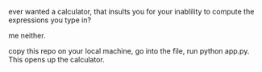 ever wanted a calculator, that insults you for your inablility to compute the
expressions you type in?

me neither.


copy this repo on your local machine, go into the file, run python app.py.
This opens up the calculator.
